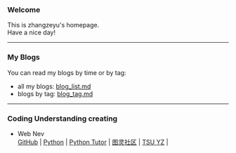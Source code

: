 ### Welcome  
This is zhangzeyu's homepage.  
Have a nice day!  

------------------------------------------

### My Blogs  
You can read my blogs by time or by tag:
 - all my blogs: [blog_list.md](https://mofree.github.io/blog_list.html)  
 - blogs by tag: [blog_tag.md](https://mofree.github.io/blog_tag.html)  
 
------------------------------------------

### Coding Understanding creating  
- Web Nev  
[GitHub](https://github.com) | 
[Python](https://www.python.org/) | 
[Python Tutor](http://www.pythontutor.com/) | 
[图灵社区](https://www.ituring.com.cn/) | 
[TSU YZ](http://yz.tsinghua.edu.cn/publish/yjszs/8549/index.html) |
